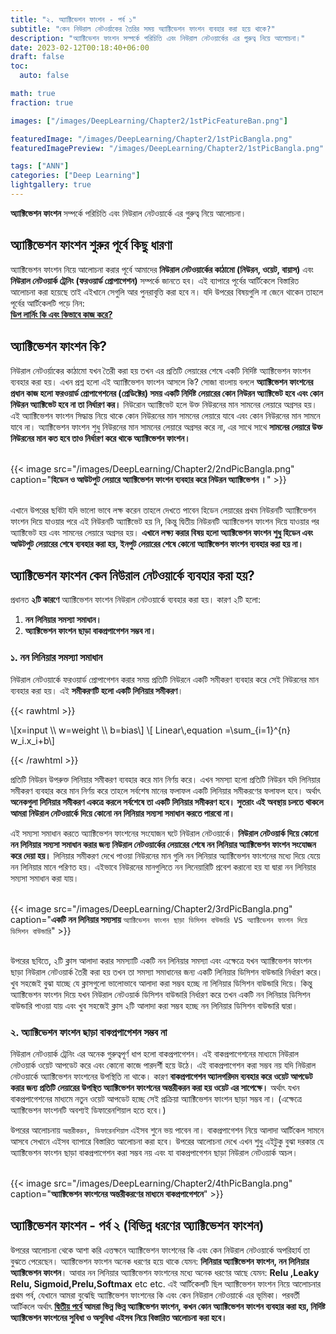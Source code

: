 ```yaml
---
title: "২. অ্যাক্টিভেশন ফাংশন - পর্ব ১"
subtitle: "কেন নিউরাল নেটওর্য়াকের তৈরির সময় অ্যাক্টিভেশন ফাংশন ব্যবহার করা হয়ে থাকে?"
description: "অ্যাক্টিভেশন ফাংশন সম্পর্কে পরিচিতি এবং নিউরাল নেটওয়ার্কের এর গুরুত্ব নিয়ে আলোচনা।"
date: 2023-02-12T00:18:40+06:00
draft: false
toc:
  auto: false

math: true
fraction: true

images: ["/images/DeepLearning/Chapter2/1stPicFeatureBan.png"]

featuredImage: "/images/DeepLearning/Chapter2/1stPicBangla.png"
featuredImagePreview: "/images/DeepLearning/Chapter2/1stPicBangla.png"

tags: ["ANN"]
categories: ["Deep Learning"]
lightgallery: true
---
```



**অ্যাক্টিভেশন ফাংশন** সম্পর্কে পরিচিতি এবং নিউরাল নেটওয়ার্কে এর গুরুত্ব নিয়ে আলোচনা।

<!--more-->

## **অ্যাক্টিভেশন ফাংশন শুরুর পূর্বে কিছু ধারণা**

অ্যাক্টিভেশন ফাংশন নিয়ে আলোচনা করার পূর্বে আমাদের **নিউরাল নেটওয়ার্কের কাঠামো (নিউরন, ওয়েট, বায়াস)** এবং **নিউরাল নেটওয়ার্ক ট্রেনিং (ফরওয়ার্ড প্রোপাগেশন)** সম্পর্কে জানতে হব। এই ব্যাপারে পূর্বের আর্টিকেলে বিস্তারিত আলোচনা করা হয়েছে তাই এইখানে সেগুলি আর পুনরাবৃত্তি করা হবে ন। যদি উপরের বিষয়গুলি না জেনে থাকেন তাহলে পূর্বের আর্টিকেলটি পড়ে নিন:
\
[**ডিপ লার্নিং কি এবং কিভাবে কাজ করে?**](../chapter1)


## **অ্যাক্টিভেশন ফাংশন কি?**

নিউরাল নেটওর্য়াকের কাঠামো যখন তৈরী করা হয় তখন এর প্রতিটি লেয়ারের শেষে একটি নির্দিষ্ট অ্যাক্টিভেশন ফাংশন ব্যবহার করা হয়। এখন প্রশ্ন হলো এই অ্যাক্টিভেশন ফাংশন আসলে কি? সোজা বাংলায় বললে **অ্যাক্টিভেশন ফাংশনের প্রধান কাজ হলো ফরওয়ার্ড প্রোপাগেশনের (প্রেডিক্টের) সময় একটি নির্দিষ্ট লেয়ারের কোন নিউরন অ্যাক্টিভেট হবে এবং কোন নিউরন অ্যাক্টিভেট হবে না তা নির্ধারণ কর।** নিউরোন অ্যাক্টিভেট হলে উক্ত নিউরনের মান সামনের লেয়ারে অগ্রসর হয়। এই অ্যাক্টিভেশন ফাংশন সিদ্ধান্ত নিয়ে থাকে কোন নিউরনের মান সামনের লেয়ারে যাবে এবং কোন নিউরনের মান সামনে যাবে না। অ্যাক্টিভেশন ফাংশন শুধু নিউরনের মান সামনের লেয়ারে অগ্রসর করে না, এর সাথে সাথে **সামনের লেয়ারে উক্ত নিউরনের মান কত হবে তাও নির্ধারণ করে থাকে অ্যাক্টিভেশন ফাংশন।**

\
{{< image src="/images/DeepLearning/Chapter2/2ndPicBangla.png" caption="**হিডেন ও আউটপুট লেয়ারে অ্যাক্টিভেশন ফাংশন ব্যবহার করে নিউরন অ্যাক্টিভেশন ।**" >}}

\
এখানে উপরের ছবিটা যদি ভালো ভাবে লক্ষ করেন তাহলে দেখতে পাবেন হিডেন লেয়ারের প্রথম নিউরনটি অ্যাক্টিভেশন ফাংশন দিয়ে যাওয়ার পরে এই নিউরনটি অ্যাক্টিভেট হয় নি, কিন্তু দ্বিতীয় নিউরনটি অ্যাক্টিভেশন ফাংশন দিয়ে যাওয়ার পর অ্যাক্টিভেট হয় এবং সামনের লেয়ারে অগ্রসর হয়। **এখানে লক্ষ্য করার বিষয় হলো অ্যাক্টিভেশন ফাংশন শুধু হিডেন এবং আউটপুট লেয়ারের শেষে ব্যবহার করা হয়, ইনপুট লেয়ারের শেষে কোনো অ্যাক্টিভেশন ফাংশন ব্যবহার করা হয় না।**

## **অ্যাক্টিভেশন ফাংশন কেন নিউরাল নেটওয়ার্কে ব্যবহার করা হয়?**

প্রধানত **২টি কারণে** অ্যাক্টিভেশন ফাংশন নিউরাল নেটওয়ার্কে ব্যবহার করা হয়।  কারণ ২টি হলো:

1. **নন লিনিয়ার সমস্যা সমাধান।**
2. **অ্যাক্টিভেশন ফাংশন ছাড়া বাকপ্রপাগেশন সম্ভব না।**

### **১. নন লিনিয়ার সমস্যা সমাধান**

নিউরাল নেটওয়ার্কে ফরওয়ার্ড প্রোপাগেশন করার সময় প্রতিটি নিউরনে একটি সমীকরণ ব্যবহার করে সেই নিউরনের মান ব্যবহার করা হয়। এই **সমীকরণটি হলো একটি লিনিয়ার সমীকরণ**।


<!-- math equation 1 -->
{{< rawhtml >}}

  <!DOCTYPE html>
  <html lang="en">
    <head>
    <meta charset="UTF-8">
      <title>Katex</title>
      <link rel="stylesheet" href="https://cdn.jsdelivr.net/npm/katex@0.11.1/dist/katex.min.css" integrity="sha384-zB1R0rpPzHqg7Kpt0Aljp8JPLqbXI3bhnPWROx27a9N0Ll6ZP/+DiW/UqRcLbRjq" crossorigin="anonymous">
      <script defer src="https://cdn.jsdelivr.net/npm/katex@0.11.1/dist/katex.min.js" integrity="sha384-y23I5Q6l+B6vatafAwxRu/0oK/79VlbSz7Q9aiSZUvyWYIYsd+qj+o24G5ZU2zJz" crossorigin="anonymous"></script>
      <script defer src="https://cdn.jsdelivr.net/npm/katex@0.11.1/dist/contrib/auto-render.min.js" integrity="sha384-kWPLUVMOks5AQFrykwIup5lo0m3iMkkHrD0uJ4H5cjeGihAutqP0yW0J6dpFiVkI" crossorigin="anonymous" onload="renderMathInElement(document.body);"></script>
    </head>
    <body>
    \[x=input \\ w=weight \\ b=bias\]
    \[ Linear\,equation =\sum_{i=1}^{n} w_i.x_i+b\]
    </body>
  </html>

{{< /rawhtml >}}
<!-- math equation 1 -->

প্রতিটি নিউরন উপরুক্ত লিনিয়ার সমীকরণ ব্যবহার করে মান নির্ণয় করে। এখন সমস্যা হলো প্রতিটি নিউরন যদি লিনিয়ার সমীকরণ ব্যবহার করে মান নির্ণয় করে তাহলে সর্বশেষ মানের ফলাফল একটি লিনিয়ার সমীকরণের ফলাফল হবে। অর্থাৎ **অনেকগুলা লিনিয়ার সমীকরণ একত্রে করলে সর্বশেষে তা একটি লিনিয়ার সমীকরণ হবে। সুতরাং এই অবস্থায় চলতে থাকলে আমরা নিউরাল নেটওয়ার্কে দিয়ে কোনো নন লিনিয়ার সম্যসা সমাধান করতে পারবো না।** 

এই সম্যসা সমাধান করতে অ্যাক্টিভেশন ফাংশনের সংযোজন ঘটে নিউরাল নেটওয়ার্কে। **নিউরাল নেটওয়ার্ক দিয়ে কোনো নন লিনিয়ার সম্যসা সমাধান করার জন্য নিউরাল নেটওয়ার্কের লেয়ারের শেষে নন লিনিয়ার অ্যাক্টিভেশন ফাংশন সংযোজন করে দেয়া হয়।** লিনিয়ার সমীকরণ দেখে পাওয়া নিউরনের মান গুলি নন লিনিয়ার অ্যাক্টিভেশন ফাংশনের মধ্যে দিয়ে যেয়ে নন  লিনিয়ার মানে পরিণত হয়। এইভাবে নিউরনের মানগুলিতে নন লিনেয়ারিটি প্রবেশ করানো হয় যা দ্বারা নন লিনিয়ার সম্যসা সমাধান করা যায়।

\
{{< image src="/images/DeepLearning/Chapter2/3rdPicBangla.png" caption="**একটি নন লিনিয়ার সম্যসায়** `অ্যাক্টিভেশন ফাংশন ছাড়া ডিসিশন বাউন্ডারি VS অ্যাক্টিভেশন ফাংশন দিয়ে ডিসিশন বাউন্ডারি`" >}}

\
উপরের ছবিতে, ২টি ক্লাস আলাদা করার সমস্যাটি একটি নন লিনিয়ার সমস্যা এবং এক্ষেত্রে যখন অ্যাক্টিভেশন ফাংশন ছাড়া নিউরাল নেটওয়ার্ক তৈরী করা হয় তখন তা সমস্যা সমাধানের জন্য একটি লিনিয়ার ডিসিশন বাউন্ডারি নির্ধারণ করে। খুব সহজেই বুঝা যাচ্ছে যে ক্লাসগুলো ভালোভাবে আলাদা করা সম্ভব হচ্ছে না লিনিয়ার ডিসিশন বাউন্ডারি দিয়ে। কিন্তু অ্যাক্টিভেশন ফাংশন দিয়ে যখন নিউরাল নেটওয়ার্ক ডিসিশন বাউন্ডারি নির্ধারণ করে তখন একটি নন লিনিয়ার ডিসিশন বাউন্ডারি পাওয়া যায় এবং খুব সহজেই ক্লাস ২টি আলাদা করা সম্ভব হচ্ছে নন লিনিয়ার ডিসিশন বাউন্ডারি দ্বারা। 


### **২. অ্যাক্টিভেশন ফাংশন ছাড়া বাকপ্রপাগেশন সম্ভব না**


নিউরাল নেটওয়ার্ক ট্রেনিং এর অনেক গুরুত্বপূর্ণ ধাপ হলো বাকপ্রপাগেশন। এই বাকপ্রপাগেশনের মাধ্যমে নিউরাল নেটওয়ার্ক ওয়েট আপডেট করে এবং কোনো কাজে পারদর্শী হয়ে উঠে। এই বাকপ্রপাগেশন করা সম্ভব নয় যদি নিউরাল নেটওয়ার্কে অ্যাক্টিভেশন ফাংশনের উপস্থিতি না থাকে। কারণ **বাকপ্রপাগেশন অ্যালগরিদম ব্যবহার করে ওয়েট আপডেট করার জন্য প্রতিটি লেয়ারের উপস্থিত অ্যাক্টিভেশন ফাংশনের অন্তরীকরন করা হয় ওয়েট এর সাপেক্ষে।**  অর্থাৎ যখন বাকপ্রপাগেশনের মাধ্যমে নতুন ওয়েট আপডেট হচ্ছে সেই প্রক্রিয়া অ্যাক্টিভেশন ফাংশন ছাড়া সম্ভব না। (এক্ষেত্রে অ্যাক্টিভেশন ফাংশনটি অবশ্যই ডিফারেনশিয়াল হতে হবে।)

উপরের আলোচনায় `অন্তরীকরন, ডিফারেনশিয়াল` এইসব শুনে ভয় পাবেন না। বাকপ্রপাগেশন নিয়ে আলাদা আর্টিকেল সামনে আসবে সেখানে এইসব ব্যাপারে বিস্তারিত আলোচনা করা হবে। উপরের আলোচনা দেখে এখন শুধু এইটুকু বুঝা দরকার যে অ্যাক্টিভেশন ফাংশন ছাড়া বাকপ্রপাগেশন করা সম্ভব নয় এবং যা বাকপ্রপাগেশন ছাড়া  নিউরাল নেটওয়ার্ক অচল। 

\
{{< image src="/images/DeepLearning/Chapter2/4thPicBangla.png" caption="**অ্যাক্টিভেশন ফাংশনের অন্তরীকরণের মাধ্যমে বাকপ্রপাগেশনে**" >}}

## **অ্যাক্টিভেশন ফাংশন - পর্ব ২ (বিভিন্ন ধরণের অ্যাক্টিভেশন ফাংশন)**

উপরের আলোচনা থেকে আশা করি এত্তক্ষনে অ্যাক্টিভেশন ফাংশনের কি এবং কেন নিউরাল নেটওয়ার্কে অপরিহার্য তা বুঝতে পেরেছেন। অ্যাক্টিভেশন ফাংশন অনেক ধরণের হয়ে থাকে যেমন: **লিনিয়ার অ্যাক্টিভেশন ফাংশন, নন লিনিয়ার অ্যাক্টিভেশন ফাংশন**। আবার নন লিনিয়ার অ্যাক্টিভেশন ফাংশনের মধ্যে অনেক ধরণের আছে যেমন: **Relu ,Leaky Relu, Sigmoid,Prelu,Softmax** etc etc. এই আর্টিকেলটি ছিল অ্যাক্টিভেশন ফাংশন নিয়ে আলোচনার প্রথম পর্ব, যেখানে আমরা বুঝেছি অ্যাক্টিভেশন ফাংশনের কি এবং কেন নিউরাল নেটওয়ার্কে এর ভূমিকা।  পরবর্তী আর্টিকলে অর্থাৎ **[দ্বিতীয় পর্বে](#) আমরা ভিন্ন ভিন্ন অ্যাক্টিভেশন ফাংশন, কখন কোন অ্যাক্টিভেশন ফাংশন ব্যবহার করা হয়, নির্দিষ্ট অ্যাক্টিভেশন ফাংশনের সুবিধা ও অসুবিধা এইসব নিয়ে বিস্তারিত আলোচনা করা হবে।**